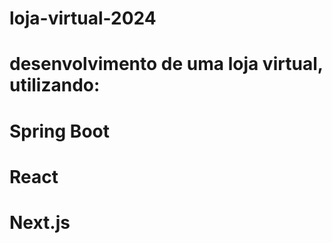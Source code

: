 # loja-virtual-2024
# desenvolvimento de uma loja virtual, utilizando:
# Spring Boot
# React
# Next.js
